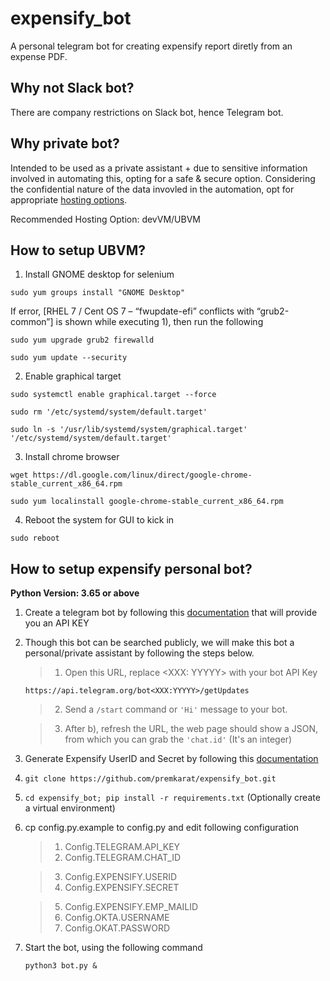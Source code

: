 # expensify_bot

A personal telegram bot for creating expensify report diretly from an expense PDF.

## Why not Slack bot?

There are company restrictions on Slack bot, hence Telegram bot.

## Why private bot?

Intended to be used as a private assistant + due to sensitive information involved in automating this, opting for a safe & secure option.
Considering the confidential nature of the data invovled in the automation, opt for appropriate [hosting options](https://github.com/python-telegram-bot/python-telegram-bot/wiki/Where-to-host-Telegram-Bots).

Recommended Hosting Option: devVM/UBVM

## How to setup UBVM?

1. Install GNOME desktop for selenium

`sudo yum groups install "GNOME Desktop"`

 If error, [RHEL 7 / Cent OS 7 – “fwupdate-efi” conflicts with “grub2-common”] is shown while executing 1), then run the following

`sudo yum upgrade grub2 firewalld`

`sudo yum update --security`

2. Enable graphical target

`sudo systemctl enable graphical.target --force`

`sudo rm '/etc/systemd/system/default.target'`

`sudo ln -s '/usr/lib/systemd/system/graphical.target' '/etc/systemd/system/default.target'`

3. Install chrome browser

`wget https://dl.google.com/linux/direct/google-chrome-stable_current_x86_64.rpm`

`sudo yum localinstall google-chrome-stable_current_x86_64.rpm`

4. Reboot the system for GUI to kick in

`sudo reboot`


## How to setup expensify personal bot?

**Python Version: 3.65 or above**

1. Create a telegram bot by following this [documentation](https://core.telegram.org/bots/#3-how-do-i-create-a-bot) that will provide you an API KEY

2. Though this bot can be searched publicly, we will make this bot a personal/private assistant by following the steps below.

    >1. Open this URL, replace <XXX: YYYYY> with your bot API Key

    `https://api.telegram.org/bot<XXX:YYYYY>/getUpdates`

    >2. Send a `/start` command or `'Hi'` message to your bot.

    >3. After b), refresh the URL, the web page should show a JSON, from which you can grab the `'chat.id'` (It's an integer)

3. Generate Expensify UserID and Secret by following this [documentation](https://integrations.expensify.com/Integration-Server/doc/#authentication)

4. `git clone https://github.com/premkarat/expensify_bot.git`

5. `cd expensify_bot; pip install -r requirements.txt` (Optionally create a virtual environment)

6. cp config.py.example to config.py and edit following configuration

    > 1. Config.TELEGRAM.API_KEY
    > 2. Config.TELEGRAM.CHAT_ID

    > 3. Config.EXPENSIFY.USERID
    > 4. Config.EXPENSIFY.SECRET

    > 5. Config.EXPENSIFY.EMP_MAILID
    > 6. Config.OKTA.USERNAME
    > 7. Config.OKAT.PASSWORD

7. Start the bot, using the following command

    `python3 bot.py &`

